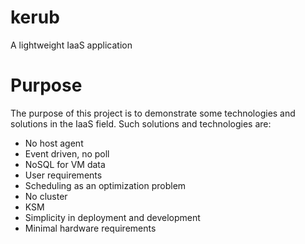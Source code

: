 kerub
=====

A lightweight IaaS application


Purpose
=======

The purpose of this project is to demonstrate some technologies and solutions in the IaaS field.
Such solutions and technologies are:
 * No host agent
 * Event driven, no poll
 * NoSQL for VM data
 * User requirements
 * Scheduling as an optimization problem
 * No cluster
 * KSM
 * Simplicity in deployment and development
 * Minimal hardware requirements
